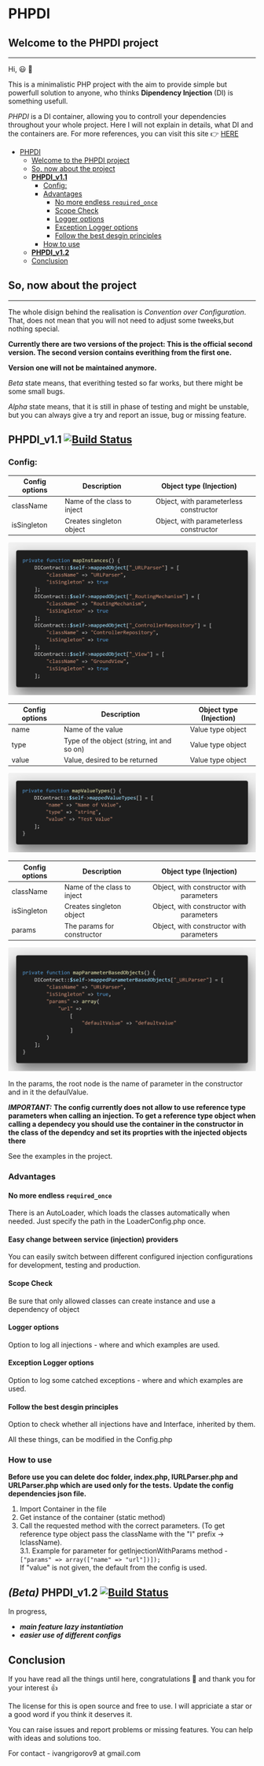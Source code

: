 # PHPDI

## Welcome to the PHPDI project
----------------------------------

Hi, :smiley: :wave: 

This is a minimalistic PHP project with the aim to provide simple but powerfull solution to anyone, who thinks **Dipendency Injection** (DI) is something usefull.  

*PHPDI* is a DI container, allowing you to controll your dependencies throughout your whole project. Here I will not explain in details, what DI and the containers are. For more references, you can visit this site :point_right: [HERE](hhttps://en.wikipedia.org/wiki/Dependency_injectionttps://www.google.com)

 - [PHPDI](#phpdi)
    - [Welcome to the PHPDI project](#welcome-to-the-phpdi-project)
    - [So, now about the project](#so-now-about-the-project)
    - [**PHPDI_v1.1**](#phpdiv11)
        - [Config:](#config)
        - [Advantages](#advantages)
            - [No more endless `required_once`](#no-more-endless-requiredonce)
            - [Scope Check](#scope-check)
            - [Logger options](#logger-options)
            - [Exception Logger options](#exception-logger-options)
            - [Follow the best desgin principles](#follow-the-best-desgin-principles)
        - [How to use](#how-to-use)
    - [**PHPDI_v1.2**](#phpdiv12)
    - [Conclusion](#conclusion)


## So, now about the project 
------------------------------

The whole disign behind the realisation is *Convention over Configuration*. That, does not mean that you will not need to adjust some tweeks,but nothing special. 

**Currently there are two versions of the project: This is the official second version. The second version contains everithing from the first one.** 

**Version one will not be maintained anymore.**

*Beta* state means, that everithing tested so far works, but there might be some small bugs. 

*Alpha* state means, that it is still in phase of testing and might be unstable, but you can always give a try and report an issue, bug or missing feature. 

## **PHPDI_v1.1** [![Build Status](https://travis-ci.org/IvanGrigorov/PHPDIContainer.svg?branch=PHPDI_v1.1)](https://travis-ci.org/IvanGrigorov/PHPDIContainer)

### Config: 

| Config options | Description | Object type (Injection)  
| ------------- | ------------ |:-------------:| 
| className      | Name of the class to inject | Object, with parameterless constructor  | 
| isSingleton      | Creates singleton object | Object, with parameterless constructor      | 

![Parameterless Injection](./doc/parameterless.png "Parameterless Injection")


| Config options | Description | Object type (Injection)  
| ------------- | ------------ |:-------------:| 
| name      | Name of the value  | Value type object  | 
| type      | Type of the object (string, int and so on) | Value type object      | 
| value      | Value, desired to be returned  | Value type object    |

![Valuetype Injection](./doc/valuetype.png "Valuetype Injection")

| Config options | Description | Object type (Injection)  
| ------------- | ------------ |:-------------:| 
| className      | Name of the class to inject   |  Object, with  constructor with parameters  | 
| isSingleton      | Creates singleton object |  Object, with  constructor   with parameters    | 
| params | The params for constructor |   Object, with  constructor   with parameters   | 

![Injection with params](./doc/params.png "Injection with params")

In the params, the root node is the name of parameter in the constructor and in it the defaulValue. 

***IMPORTANT:*** **The config currently does not allow to use reference type parameters when calling an injection. To get a reference type object when calling a dependecy you should use the container in the constructor in the class of the dependcy and set its proprties with the injected objects there**

See the examples in the project. 

### Advantages 

#### No more endless `required_once`

There is an AutoLoader, which loads the classes automatically when needed. Just specify the path in the LoaderConfig.php once.   

#### Easy change between service (injection) providers

You can easily switch between different configured injection configurations for development, testing and production.

#### Scope Check 

Be sure that only allowed classes can create instance and use a dependency of object 

#### Logger options 

Option to log all injections - where and which examples are used. 

#### Exception Logger options 

Option to log some catched exceptions - where and which examples are used. 


#### Follow the best desgin principles 

Option to check whether all injections have and Interface, inherited by them. 

All these things, can be modified in the Config.php

### How to use 

**Before use you can delete doc folder, index.php, IURLParser.php and URLParser.php which are used only for the tests.**
**Update the config dependencies json file.**

1. Import Container in the file
2. Get instance of the container (static method) 
3. Call the requested method with the correct parameters. (To get reference type object pass the className with the "I" prefix -> IclassName).  
    3.1. Example for parameter for getInjectionWithParams method - `["params" => array(["name" => "url"])]);`  
    If "value" is not given, the default from the config is used. 


## *(Beta)* **PHPDI_v1.2** [![Build Status](https://travis-ci.org/IvanGrigorov/PHPDIContainer.svg?branch=PHPDI_v1.2)](https://travis-ci.org/IvanGrigorov/PHPDIContainer)

In progress, 
 - ***main feature lazy instantiation*** 
 - ***easier use of different configs*** 


## Conclusion 

If you have read all the things until here, congratulations :clap: and thank you for your interest :thumbsup:

The license for this is open source and free to use. I will appriciate a star or a good word if you think it deserves it. 

You can raise issues and report problems or missing features. You can help with ideas and solutions too. 

For contact - ivangrigorov9 at gmail.com

